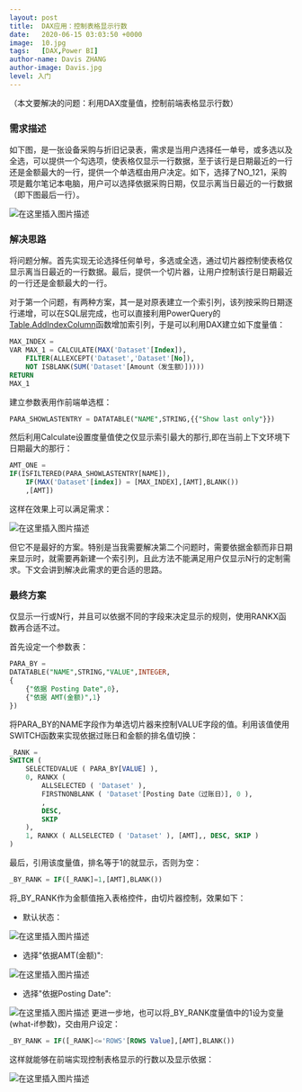 ```yaml
---
layout: post
title:  DAX应用：控制表格显示行数
date:   2020-06-15 03:03:50 +0000
image:  10.jpg
tags:   [DAX,Power BI]
author-name: Davis ZHANG
author-image: Davis.jpg
level: 入门
---
```


（本文要解决的问题：利用DAX度量值，控制前端表格显示行数）

### 需求描述

如下图，是一张设备采购与折旧记录表，需求是当用户选择任一单号，或多选以及全选，可以提供一个勾选项，使表格仅显示一行数据，至于该行是日期最近的一行还是金额最大的一行，提供一个单选框由用户决定。如下，选择了NO_121，采购项是戴尔笔记本电脑，用户可以选择依据采购日期，仅显示离当日最近的一行数据（即下图最后一行）。

![在这里插入图片描述](https://img-blog.csdnimg.cn/20200615134002518.png?x-oss-process=image/watermark,type_ZmFuZ3poZW5naGVpdGk,shadow_10,text_RC1CSSB8IERhdmlzIG9uIEJJ,size_16,color_FFFFFF,t_70)

### 解决思路

将问题分解。首先实现无论选择任何单号，多选或全选，通过切片器控制使表格仅显示离当日最近的一行数据。最后，提供一个切片器，让用户控制该行是日期最近的一行还是金额最大的一行。

对于第一个问题，有两种方案，其一是对原表建立一个索引列，该列按采购日期逐行递增，可以在SQL层完成，也可以直接利用PowerQuery的[Table.AddIndexColumn](https://docs.microsoft.com/en-us/powerquery-m/table-addindexcolumn)函数增加索引列，于是可以利用DAX建立如下度量值：

```SQL
MAX_INDEX = 
VAR MAX_1 = CALCULATE(MAX('Dataset'[Index]),
	FILTER(ALLEXCEPT('Dataset','Dataset'[No]),
	NOT ISBLANK(SUM('Dataset'[Amount（发生额）]))))
RETURN 
MAX_1
```

建立参数表用作前端单选框：

```SQL
PARA_SHOWLASTENTRY = DATATABLE("NAME",STRING,{{"Show last only"}})
```

然后利用Calculate设置度量值使之仅显示索引最大的那行,即在当前上下文环境下日期最大的那行：

```SQL
AMT_ONE = 
IF(ISFILTERED(PARA_SHOWLASTENTRY[NAME]),
    IF(MAX('Dataset'[index]) = [MAX_INDEX],[AMT],BLANK())
    ,[AMT])
```

这样在效果上可以满足需求：

![在这里插入图片描述](https://img-blog.csdnimg.cn/20200615142847484.png?x-oss-process=image/watermark,type_ZmFuZ3poZW5naGVpdGk,shadow_10,text_RC1CSSB8IERhdmlzIG9uIEJJ,size_16,color_FFFFFF,t_70)

但它不是最好的方案。特别是当我需要解决第二个问题时，需要依据金额而非日期来显示时，就需要再新建一个索引列，且此方法不能满足用户仅显示N行的定制需求。下文会讲到解决此需求的更合适的思路。

### 最终方案

仅显示一行或N行，并且可以依据不同的字段来决定显示的规则，使用RANKX函数再合适不过。

首先设定一个参数表：

```SQL
PARA_BY = 
DATATABLE("NAME",STRING,"VALUE",INTEGER,
{
    {"依据 Posting Date",0},
    {"依据 AMT(金额)",1}
})
```

将PARA_BY的NAME字段作为单选切片器来控制VALUE字段的值。利用该值使用SWITCH函数来实现依据过账日和金额的排名值切换：

```SQL
_RANK =
SWITCH (
    SELECTEDVALUE ( PARA_BY[VALUE] ),
    0, RANKX (
        ALLSELECTED ( 'Dataset' ),
        FIRSTNONBLANK ( 'Dataset'[Posting Date（过账日）], 0 ),
        ,
        DESC,
        SKIP
    ),
    1, RANKX ( ALLSELECTED ( 'Dataset' ), [AMT],, DESC, SKIP )
)

```

最后，引用该度量值，排名等于1的就显示，否则为空：

```SQL
_BY_RANK = IF([_RANK]=1,[AMT],BLANK())
```

将_BY_RANK作为金额值拖入表格控件，由切片器控制，效果如下：

- 默认状态：

![在这里插入图片描述](https://img-blog.csdnimg.cn/20200615154253691.png?x-oss-process=image/watermark,type_ZmFuZ3poZW5naGVpdGk,shadow_10,text_RC1CSSB8IERhdmlzIG9uIEJJ,size_16,color_FFFFFF,t_70)

- 选择"依据AMT(金额)":

![在这里插入图片描述](https://img-blog.csdnimg.cn/2020061515434129.png)

- 选择"依据Posting Date":

![在这里插入图片描述](https://img-blog.csdnimg.cn/2020061515443219.png)
更进一步地，也可以将_BY_RANK度量值中的1设为变量(what-if参数)，交由用户设定：

```SQL
_BY_RANK = IF([_RANK]<='ROWS'[ROWS Value],[AMT],BLANK())
```

这样就能够在前端实现控制表格显示的行数以及显示依据：

![在这里插入图片描述](https://img-blog.csdnimg.cn/20200615155242230.png?x-oss-process=image/watermark,type_ZmFuZ3poZW5naGVpdGk,shadow_10,text_RC1CSSB8IERhdmlzIG9uIEJJ,size_16,color_FFFFFF,t_70)
